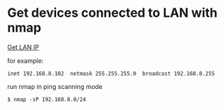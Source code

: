 # Get devices connected to LAN with nmap

[Get LAN IP](/memory/get-lan-ip)

for example:

	inet 192.168.8.102  netmask 255.255.255.0  broadcast 192.168.8.255

run nmap in ping scanning mode

	$ nmap -sP 192.168.8.0/24
